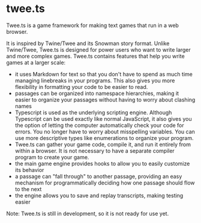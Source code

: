 # twee.ts

Twee.ts is a game framework for making text games that run in a web browser. 

It is inspired by Twine/Twee and its Snowman story format. Unlike Twine/Twee, Twee.ts is designed for power users who want to write larger and more complex games. Twee.ts contains features that help you write games at a larger scale:

* it uses Markdown for text so that you don't have to spend as much time managing linebreaks in your programs. This also gives you more flexibility in formatting your code to be easier to read.
* passages can be organized into namespace hierarchies, making it easier to organize your passages without having to worry about clashing names
* Typescript is used as the underlying scripting engine. Although Typescript can be used exactly like normal JavaScript, it also gives you the option of letting the computer automatically check your code for errors. You no longer have to worry about misspelling variables. You can use more descriptive types like enumerations to organize your program.
* Twee.ts can gather your game code, compile it, and run it entirely from within a browser. It is not necessary to have a separate compiler program to create your game.
* the main game engine provides hooks to allow you to easily customize its behavior
* a passage can "fall through" to another passage, providing an easy mechanism for programmatically deciding how one passage should flow to the next
* the engine allows you to save and replay transcripts, making testing easier

Note: Twee.ts is still in development, so it is not ready for use yet.

